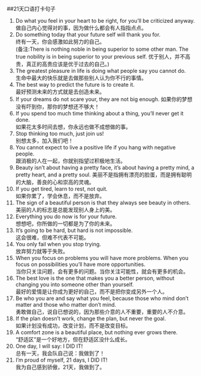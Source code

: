 ##21天口语打卡句子1. Do what you feel in your heart to be right, for you’ll be criticized anyway.  做自己内心觉得对的事，因为做什么都会有人指指点点。2.	Do something today that your future self will thank you for.  终有一天，你会感激如此努力的自己。  (备注:There is nothing noble in being superior to some other man. The true nobility is in being superior to your previous self. 优于别人，并不高贵，真正的高贵应该是优于过去的自己。)3.	The greatest pleasure in life is doing what people say you cannot do.  生命中最大的快乐就是去做那些别人认为你不行的事情。4. The best way to predict the future is to create it.  最好预测未来的方式就是去创造未来。5.	If your dreams do not scare your, they are not big enough.如果你的梦想没有吓到你，那你的梦想还不够大！6.	If you spend too much time thinking about a thing, you’ll never get it done.  如果花太多时间去想，你永远也做不成想做的事。7.	Stop thinking too much, just join us!  别想太多，加入我们吧！8.	You cannot expect to live a positive life if you hang with negative people.  跟消极的人在一起，你就别指望过积极地生活。9.	Beauty isn’t about having a pretty face, it’s about having a pretty mind, a pretty heart, and a pretty soul.美丽不是指拥有漂亮的脸蛋，而是拥有聪明的大脑，善良的心和崇高的灵魂。10.	If you get tired, learn to rest, not quit.  如果你累了，学会休息，而不是放弃。11.	The sign of a beautiful person is that they always see beauty in others.  美丽的人的标志是总能发现别人身上的美。12.	Everything you do now is for your future.  想想吧，你所做的一切都是为了你的未来。13.	It’s going to be hard, but hard is not impossible.  这会很难，但难不代表不可能。14.	You only fail when you stop trying.  放弃努力就等于失败。15.	When you focus on problems you will have more problems. When you focus on possibilities you’ll have more opportunities.  当你只关注问题，会有更多的问题。当你关注可能性，就会有更多的机会。16.	The best love is the one that makes you a better person, without changing you into someone other than yourself.  最好的爱情是让你成为更好的自己，而不是把你变成另外一个人。17.	Be who you are and say what you feel, because those who mind don’t matter and those who matter don’t mind.  勇敢做自己，说自已想说的，因为那些介意的人不重要，重要的人不介意。18.	If the plan doesn’t work, change the plan, but never the goal.  如果计划没有成功，改变计划，而不是改变目标。19.	A comfort zone is a beautiful place, but nothing ever grows there.  “舒适区”是一个好地方，但在舒适区没什么成长。20.	One day, I will say: I DID IT!  总有一天，我会队自己说：我做到了！21.	I’m proud of myself, 21 days, I DID IT!  我为自己感到骄傲，21天，我做到了。